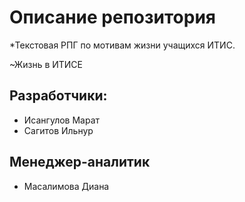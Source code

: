 # Описание репозитория

*Текстовая РПГ по мотивам жизни учащихся ИТИС.

~Жизнь в ИТИСЕ

## Разработчики:

* Исангулов Марат
* Сагитов Ильнур

## Менеджер-аналитик

* Масалимова Диана
